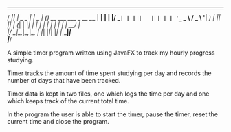   ____  _             _         _____ _                     
 / ___|| |_ _   _  __| |_   _  |_   _(_)_ __ ___   ___ _ __ 
 \___ \| __| | | |/ _` | | | |   | | | | '_ ` _ \ / _ \ '__|
  ___) | |_| |_| | (_| | |_| |   | | | | | | | | |  __/ |   
 |____/ \__|\__,_|\__,_|\__, |   |_| |_|_| |_| |_|\___|_|   
                        |___/                   
                        
                        
A simple timer program written using JavaFX to track my hourly progress studying. 

Timer tracks the amount of time spent studying per day and records the number of days that have been tracked. 

Timer data is kept in two files, one which logs the time per day and one which keeps track of the current total time.

In the program the user is able to start the timer, pause the timer, reset the current time and close the program.

